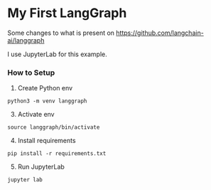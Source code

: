 # My First LangGraph

Some changes to what is present on https://github.com/langchain-ai/langgraph

I use JupyterLab for this example.

### How to Setup

1. Create Python env
```
python3 -m venv langgraph
```
3. Activate env
```
source langgraph/bin/activate
```
4. Install requirements
```
pip install -r requirements.txt
```
5. Run JupyterLab
```
jupyter lab
```